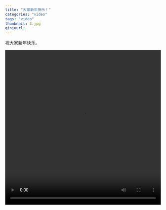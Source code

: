 ```yaml
---
title: "大家新年快乐！"
categories: "video"
tags: "video"
thumbnail: 3.jpg
qiniuurl:
---
```

祝大家新年快乐。
<!--more-->

<video src="https://vt.tumblr.com/tumblr_o26k2wFum81u4zyrw_480.mp4" controls="controls" width="100%" height="500">您的浏览器不支持 video 标签。</video>